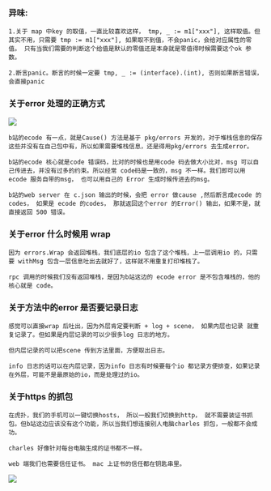 ### 异味:

```
1.关于 map 中key 的取值，一直比较喜欢这样， tmp, _ := m1["xxx"], 这样取值。但其实不用，只需要 tmp := m1["xxx"], 如果取不到值，不会panic，会给对应属性的零值。 只有当我们需要的判断这个给值是默认的零值还是本身就是零值得时候需要这个ok 参数。

2.断言panic。断言的时候一定要 tmp, _ := (interface).(int), 否则如果断言错误，会直接panic

```



### 关于error 处理的正确方式

![](https://cytuchuang-1256930988.cos.ap-shanghai.myqcloud.com/errors.png)

```
b站的ecode 有一点，就是Cause() 方法是基于 pkg/errors 开发的，对于堆栈信息的保存这些并没有在自己包中有，所以如果需要堆栈信息，还是得用pkg/errors 去生成error。

b站的ecode 核心就是code 错误码，比对的时候也是用code 码去做大小比对，msg 可以自己传进去，并没有过多的约束。所以经常 code码是一致的，msg 不一样。我们即可以用ecode 服务自带的msg， 也可以用自己的 Error 生成时候传进去的msg。

b站的web server 在 c.json 输出的时候，会把 error 做cause ,然后断言成ecode 的 codes， 如果是 ecode 的codes， 那就返回这个error 的Error() 输出，如果不是，就直接返回 500 错误。 
```



### 关于error 什么时候用 wrap

```
因为 errors.Wrap 会返回堆栈，我们底层的io 包含了这个堆栈，上一层调用io 的，只需要 withMsg 包含一层信息吐出去就好了，这样就不用重复打印堆栈了。

rpc 调用的时候我们没有返回堆栈，是因为b站这边的 ecode error 是不包含堆栈的，他的核心就是 code。

```



### 关于方法中的error 是否要记录日志

```
感觉可以直接wrap 后吐出，因为外层肯定要判断 + log + scene， 如果内层也记录 就重复记录了。但如果是内层记录的可以少很多log 日志的地方。

但内层记录的可以把scene 传到方法里面，方便取出日志。

info 日志的话可以在内层记录，因为info 日志有时候要每个io 都记录方便排查，如果记录在外层，可能不是最原始的io，而是处理过的io。
```



### 关于https 的抓包

```
在虎扑，我们的手机可以一键切换hosts， 所以一般我们切换到http， 就不需要装证书抓包。但b站这边应该没有这个功能，所以当我们想连接别人电脑charles 抓包，一般都不会成功。

charles 好像针对每台电脑生成的证书都不一样。

web 端我们也需要信任证书。 mac 上证书的信任都在钥匙串里。
```

![](https://cytuchuang-1256930988.cos.ap-shanghai.myqcloud.com/20211223105204.png)